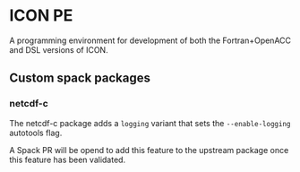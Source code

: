 # ICON PE

A programming environment for development of both the Fortran+OpenACC and DSL versions of ICON.

## Custom spack packages

### netcdf-c

The netcdf-c package adds a `logging` variant that sets the `--enable-logging` autotools flag.

A Spack PR will be opend to add this feature to the upstream package once this feature has been validated.
